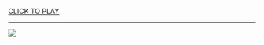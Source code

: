
<a href="https://premium76.site?title=skiing_games_unblocked&ref=13M">CLICK TO PLAY</a></h3>
<hr>

<a href="https://premium76.site?title=skiing_games_unblocked&ref=13M"><img src="https://clearcache.store/games.png"></a>


